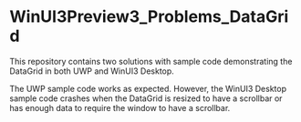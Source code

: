 # WinUI3Preview3_Problems_DataGrid

This repository contains two solutions with sample code demonstrating the DataGrid in both UWP and WinUI3 Desktop.

The UWP sample code works as expected. However, the WinUI3 Desktop sample code crashes when the DataGrid is resized to have a scrollbar or has enough data to require the window to have a scrollbar.